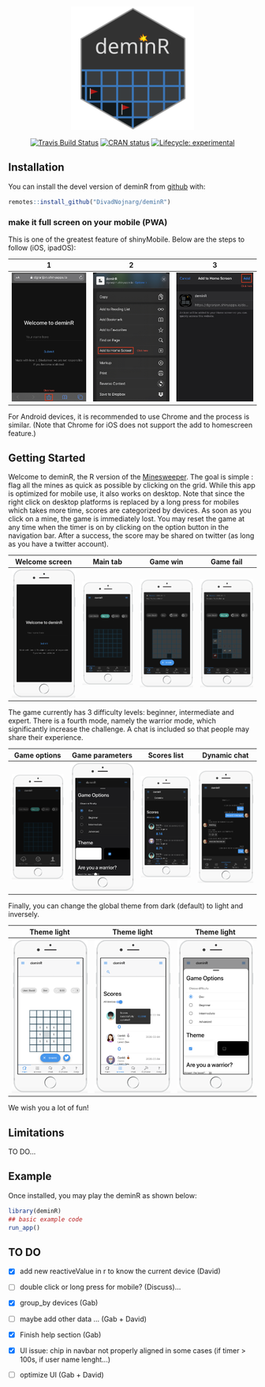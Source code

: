 <div align="center">

<img src="./man/figures/icon_package.svg" height="250px" />

[![Travis Build Status](https://travis-ci.org/DivadNojnarg/deminR.svg?branch=master)](https://travis-ci.org/DivadNojnarg/deminR)
[![CRAN status](https://www.r-pkg.org/badges/version/deminR)](https://CRAN.R-project.org/package=deminR)
[![Lifecycle: experimental](https://img.shields.io/badge/lifecycle-experimental-orange.svg)](https://www.tidyverse.org/lifecycle/#experimental)

</div>

## Installation

You can install the devel version of deminR from [github](https://github.com/DivadNojnarg/deminR) with:

``` r
remotes::install_github("DivadNojnarg/deminR")
```

### make it full screen on your mobile (PWA)
This is one of the greatest feature of shinyMobile. Below are the steps to follow (iOS, ipadOS):

1               |  2              |  3
:-------------------------:|:-------------------------:|:-------------------------:
![](man/figures/readme_pwa_1.jpeg)  |  ![](man/figures/readme_pwa_2.jpeg)  |  ![](man/figures/readme_pwa_3.jpeg)

For Android devices, it is recommended to use Chrome and the process is similar. 
(Note that Chrome for iOS does not support the add to homescreen feature.)


## Getting Started

Welcome to deminR, the R version of the [Minesweeper](https://en.wikipedia.org/wiki/Minesweeper_(video_game)). The goal is simple : flag all the mines as quick as possible by clicking on the grid. While this app is optimized for mobile use, it also works on desktop.
Note that since the right click on desktop platforms is replaced by a long press for mobiles which takes more time, scores are categorized by devices.
As soon as you click on a mine, the game is immediately lost. You may reset the game at any time when the timer is on by clicking on the option button in the navigation bar. After a success, the score may be shared on twitter (as long as you have a twitter account).

Welcome screen             |  Main tab                 | Game win                   |  Game fail
:-------------------------:|:-------------------------:|:-------------------------:|:-------------------------:
![](man/figures/readme_welcome.png)  |  ![](man/figures/readme_grid.png)  |  ![](man/figures/readme_win.png)  |  ![](man/figures/readme_fail.png)

The game currently has 3 difficulty levels: beginner, intermediate and expert. There is a fourth mode, namely the warrior mode, which significantly increase the challenge. A chat is included so that people may share their experience. 

Game options             |  Game parameters           |  Scores list                |  Dynamic chat
:-------------------------:|:-------------------------:|:-------------------------:|:-------------------------:
![](man/figures/readme_options.png)  |  ![](man/figures/readme_params.png)  |  ![](man/figures/readme_scores.png)  |  ![](man/figures/readme_chat.png)

Finally, you can change the global theme from dark (default) to light and inversely.

Theme light               |  Theme light               |  Theme light
:-------------------------:|:-------------------------:|:-------------------------:
![](man/figures/readme_light_1.png)  |  ![](man/figures/readme_light_2.png)  |  ![](man/figures/readme_light_3.png)

We wish you a lot of fun!

## Limitations

TO DO...

## Example

Once installed, you may play the deminR as shown below:

``` r
library(deminR)
## basic example code
run_app()
```

## TO DO
- [x] add new reactiveValue in r to know the current device (David)
- [ ] double click or long press for mobile? (Discuss)...
- [x] group_by devices (Gab) 
- [ ] maybe add other data ... (Gab + David)
- [x] Finish help section (Gab)
- [x] UI issue: chip in navbar not properly aligned in some cases (if timer > 100s, if user name lenght...)
- [ ] optimize UI (Gab + David)


